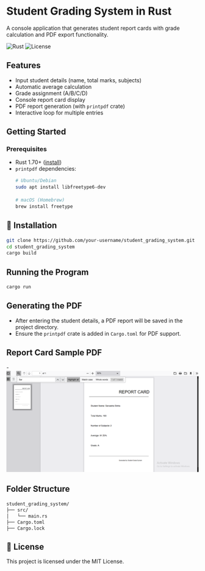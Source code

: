 #  Student Grading System in Rust

A console application that generates student report cards with grade calculation and PDF export functionality.

![Rust](https://img.shields.io/badge/Rust-1.70+-orange?logo=rust)
![License](https://img.shields.io/badge/License-MIT-blue)

## Features

- Input student details (name, total marks, subjects)
- Automatic average calculation
- Grade assignment (A/B/C/D)
- Console report card display
- PDF report generation (with `printpdf` crate)
- Interactive loop for multiple entries

##  Getting Started

### Prerequisites
- Rust 1.70+ ([install](https://www.rust-lang.org/tools/install))
- `printpdf` dependencies:
  ```bash
  # Ubuntu/Debian
  sudo apt install libfreetype6-dev

  # macOS (Homebrew)
  brew install freetype
  ```

## 🔧 Installation
```bash
git clone https://github.com/your-username/student_grading_system.git
cd student_grading_system
cargo build
```

## Running the Program
```bash
cargo run
```

##  Generating the PDF
- After entering the student details, a PDF report will be saved in the project directory.
- Ensure the `printpdf` crate is added in `Cargo.toml` for PDF support.

## Report Card Sample PDF
-![Example Report Card](report_card_example.png)

## Folder Structure
```text
student_grading_system/
├── src/
│   └── main.rs
├── Cargo.toml
├── Cargo.lock
```

## 📝 License
This project is licensed under the MIT License.



